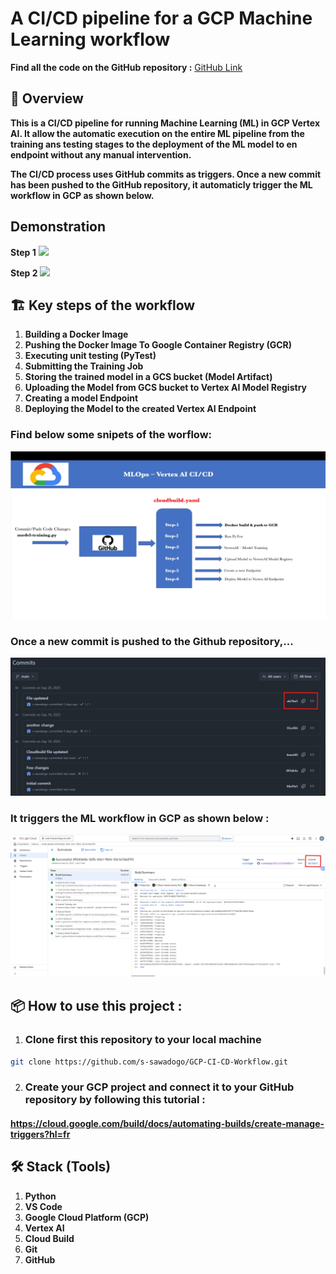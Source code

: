 # A CI/CD pipeline for a GCP Machine Learning workflow

**Find all the code on the GitHub repository :** [GitHub Link](https://github.com/s-sawadogo/GCP-CI-CD-Workflow/blob/main/README.md)



## 🎯 Overview

**This is a CI/CD pipeline for running Machine Learning (ML) in GCP Vertex AI. It allow the automatic execution on the entire ML pipeline from the training ans testing stages to the deployment of the ML model to en endpoint without any manual intervention.**

**The CI/CD process uses GitHub commits as triggers. Once a new commit has been pushed to the GitHub repository, it automaticly trigger the ML workflow in GCP as shown below.**

## Demonstration

**Step 1**
![](assets/gcp_ci_cd_1.gif)

**Step 2**
![](assets/gcp_ci_cd_2.gif)


## 🏗️ Key steps of the workflow
1. **Building a Docker Image**
2. **Pushing the Docker Image To Google Container Registry (GCR)**
3. **Executing unit testing (PyTest)**
4. **Submitting the Training Job**
5. **Storing the trained model in a GCS bucket (Model Artifact)**
6. **Uploading the Model from GCS bucket to Vertex AI Model Registry**
7. **Creating a model Endpoint**
8. **Deploying the  Model to the created Vertex AI Endpoint**

### Find below some snipets of the worflow:

![](assets/ci-cd-workflow.png)


### Once a new commit is pushed to the Github repository,...


![](assets/github-commits.png)

### It triggers the ML workflow in GCP as shown below :

![](assets/ci-cd-execution.png)




## 📦 How to use this project :


1. ### Clone first this repository to your local machine

````bash
git clone https://github.com/s-sawadogo/GCP-CI-CD-Workflow.git
````

2. ### Create your GCP project and connect it to your GitHub repository by following this tutorial :


#### https://cloud.google.com/build/docs/automating-builds/create-manage-triggers?hl=fr


## 🛠️ Stack (Tools)

1. **Python**
2. **VS Code**
3. **Google Cloud Platform (GCP)**
4. **Vertex AI**
5. **Cloud Build**
6. **Git**
7. **GitHub**
